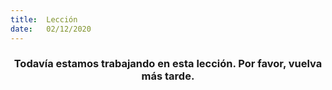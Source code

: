 ```yaml
---
title:  Lección
date:   02/12/2020
---
```


### <center>Todavía estamos trabajando en esta lección. Por favor, vuelva más tarde.</center>